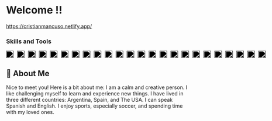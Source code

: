 
# Welcome !!
<a href="https://cristianmancuso.netlify.app/" target="_blank"> https://cristianmancuso.netlify.app/</a> 

### Skills and Tools
<div style="display: flex; gap: 10px;">
  <img src="https://cdn.jsdelivr.net/npm/simple-icons@latest/icons/html5.svg" width="20" style="filter: invert(1) contrast(100%) brightness(0) !important;" />
  <img src="https://cdn.jsdelivr.net/npm/simple-icons@latest/icons/css3.svg" width="20" style="filter: invert(1) contrast(100%) brightness(0) !important;" />
  <img src="https://cdn.jsdelivr.net/npm/simple-icons@latest/icons/tailwindcss.svg" width="20" style="filter: invert(1) contrast(100%) brightness(0) !important;" />
  <img src="https://cdn.jsdelivr.net/npm/simple-icons@latest/icons/javascript.svg" width="20" style="filter: invert(1) contrast(100%) brightness(0) !important;" />
  <img src="https://cdn.jsdelivr.net/npm/simple-icons@latest/icons/react.svg" width="20" style="filter: invert(1) contrast(100%) brightness(0) !important;" />
  <img src="https://cdn.jsdelivr.net/npm/simple-icons@latest/icons/typescript.svg" width="20" style="filter: invert(1) contrast(100%) brightness(0) !important;" />
  <img src="https://cdn.jsdelivr.net/npm/simple-icons@latest/icons/python.svg" width="20" style="filter: invert(1) contrast(100%) brightness(0) !important;" />
  <img src="https://cdn.jsdelivr.net/npm/simple-icons@latest/icons/wordpress.svg" width="20" style="filter: invert(1) contrast(100%) brightness(0) !important;" />
  <img src="https://cdn.jsdelivr.net/npm/simple-icons@latest/icons/node-dot-js.svg" width="20" style="filter: invert(1) contrast(100%) brightness(0) !important;" />
  <img src="https://cdn.jsdelivr.net/npm/simple-icons@latest/icons/mysql.svg" width="20" style="filter: invert(1) contrast(100%) brightness(0) !important;" />
  <img src="https://cdn.jsdelivr.net/npm/simple-icons@latest/icons/php.svg" width="20" style="filter: invert(1) contrast(100%) brightness(0) !important;" />
  <img src="https://cdn.jsdelivr.net/npm/simple-icons@latest/icons/bootstrap.svg" width="20" style="filter: invert(1) contrast(100%) brightness(0) !important;" />
  <img src="https://cdn.jsdelivr.net/npm/simple-icons@latest/icons/next-dot-js.svg" width="20" style="filter: invert(1) contrast(100%) brightness(0) !important;" />
  <img src="https://cdn.jsdelivr.net/npm/simple-icons@latest/icons/astro.svg" width="20" style="filter: invert(1) contrast(100%) brightness(0) !important;" />
  <img src="https://cdn.jsdelivr.net/npm/simple-icons@latest/icons/vite.svg" width="20" style="filter: invert(1) contrast(100%) brightness(0) !important;" />
  <img src="https://cdn.jsdelivr.net/npm/simple-icons@latest/icons/adobephotoshop.svg" width="20" style="filter: invert(1) contrast(100%) brightness(0) !important;" />
  <img src="https://cdn.jsdelivr.net/npm/simple-icons@latest/icons/adobepremierepro.svg" width="20" style="filter: invert(1) contrast(100%) brightness(0) !important;" />
  <img src="https://cdn.jsdelivr.net/npm/simple-icons@latest/icons/adobeillustrator.svg" width="20" style="filter: invert(1) contrast(100%) brightness(0) !important;" />
  <img src="https://cdn.jsdelivr.net/npm/simple-icons@latest/icons/adobeaftereffects.svg" width="20" style="filter: invert(1) contrast(100%) brightness(0) !important;" />
  <img src="https://cdn.jsdelivr.net/npm/simple-icons@latest/icons/adobexd.svg" width="20" style="filter: invert(1) contrast(100%) brightness(0) !important;" />
  <img src="https://cdn.jsdelivr.net/npm/simple-icons@latest/icons/adobeaudition.svg" width="20" style="filter: invert(1) contrast(100%) brightness(0) !important;" />
  <img src="https://cdn.jsdelivr.net/npm/simple-icons@latest/icons/sketch.svg" width="20" style="filter: invert(1) contrast(100%) brightness(0) !important;" />
  <img src="https://cdn.jsdelivr.net/npm/simple-icons@latest/icons/figma.svg" width="20" style="filter: invert(1) contrast(100%) brightness(0) !important;" />
  <img src="https://cdn.jsdelivr.net/npm/simple-icons@latest/icons/canva.svg" width="20" style="filter: invert(1) contrast(100%) brightness(0) !important;" />
</div>


## 🚀 About Me
Nice to meet you! Here is a bit about me: I am a calm and creative person. I like challenging myself to learn and experience new things. I have lived in three different countries: Argentina, Spain, and The USA. I can speak Spanish and English. I enjoy sports, especially soccer, and spending time with my loved ones.

